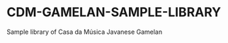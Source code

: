 CDM-GAMELAN-SAMPLE-LIBRARY
==========================

Sample library of Casa da Música Javanese Gamelan 
